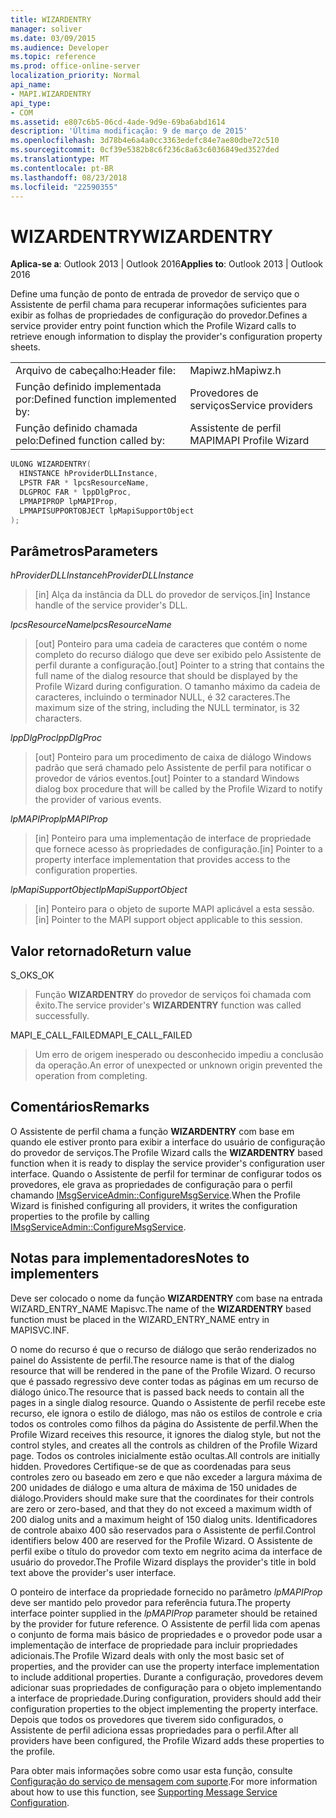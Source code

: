 ```yaml
---
title: WIZARDENTRY
manager: soliver
ms.date: 03/09/2015
ms.audience: Developer
ms.topic: reference
ms.prod: office-online-server
localization_priority: Normal
api_name:
- MAPI.WIZARDENTRY
api_type:
- COM
ms.assetid: e807c6b5-06cd-4ade-9d9e-69ba6abd1614
description: 'Última modificação: 9 de março de 2015'
ms.openlocfilehash: 3d78b4e6a4a0cc3363edefc84e7ae80dbe72c510
ms.sourcegitcommit: 0cf39e5382b8c6f236c8a63c6036849ed3527ded
ms.translationtype: MT
ms.contentlocale: pt-BR
ms.lasthandoff: 08/23/2018
ms.locfileid: "22590355"
---
```

# <a name="wizardentry"></a><span data-ttu-id="3fe3b-103">WIZARDENTRY</span><span class="sxs-lookup"><span data-stu-id="3fe3b-103">WIZARDENTRY</span></span>

  
  
<span data-ttu-id="3fe3b-104">**Aplica-se a**: Outlook 2013 | Outlook 2016</span><span class="sxs-lookup"><span data-stu-id="3fe3b-104">**Applies to**: Outlook 2013 | Outlook 2016</span></span> 
  
<span data-ttu-id="3fe3b-105">Define uma função de ponto de entrada de provedor de serviço que o Assistente de perfil chama para recuperar informações suficientes para exibir as folhas de propriedades de configuração do provedor.</span><span class="sxs-lookup"><span data-stu-id="3fe3b-105">Defines a service provider entry point function which the Profile Wizard calls to retrieve enough information to display the provider's configuration property sheets.</span></span> 
  
|||
|:-----|:-----|
|<span data-ttu-id="3fe3b-106">Arquivo de cabeçalho:</span><span class="sxs-lookup"><span data-stu-id="3fe3b-106">Header file:</span></span>  <br/> |<span data-ttu-id="3fe3b-107">Mapiwz.h</span><span class="sxs-lookup"><span data-stu-id="3fe3b-107">Mapiwz.h</span></span>  <br/> |
|<span data-ttu-id="3fe3b-108">Função definido implementada por:</span><span class="sxs-lookup"><span data-stu-id="3fe3b-108">Defined function implemented by:</span></span>  <br/> |<span data-ttu-id="3fe3b-109">Provedores de serviços</span><span class="sxs-lookup"><span data-stu-id="3fe3b-109">Service providers</span></span>  <br/> |
|<span data-ttu-id="3fe3b-110">Função definido chamada pelo:</span><span class="sxs-lookup"><span data-stu-id="3fe3b-110">Defined function called by:</span></span>  <br/> |<span data-ttu-id="3fe3b-111">Assistente de perfil MAPI</span><span class="sxs-lookup"><span data-stu-id="3fe3b-111">MAPI Profile Wizard</span></span>  <br/> |
   
```cpp
ULONG WIZARDENTRY(
  HINSTANCE hProviderDLLInstance,
  LPSTR FAR * lpcsResourceName,
  DLGPROC FAR * lppDlgProc,
  LPMAPIPROP lpMAPIProp,
  LPMAPISUPPORTOBJECT lpMapiSupportObject
);
```

## <a name="parameters"></a><span data-ttu-id="3fe3b-112">Parâmetros</span><span class="sxs-lookup"><span data-stu-id="3fe3b-112">Parameters</span></span>

 <span data-ttu-id="3fe3b-113">_hProviderDLLInstance_</span><span class="sxs-lookup"><span data-stu-id="3fe3b-113">_hProviderDLLInstance_</span></span>
  
> <span data-ttu-id="3fe3b-114">[in] Alça da instância da DLL do provedor de serviços.</span><span class="sxs-lookup"><span data-stu-id="3fe3b-114">[in] Instance handle of the service provider's DLL.</span></span> 
    
 <span data-ttu-id="3fe3b-115">_lpcsResourceName_</span><span class="sxs-lookup"><span data-stu-id="3fe3b-115">_lpcsResourceName_</span></span>
  
> <span data-ttu-id="3fe3b-116">[out] Ponteiro para uma cadeia de caracteres que contém o nome completo do recurso diálogo que deve ser exibido pelo Assistente de perfil durante a configuração.</span><span class="sxs-lookup"><span data-stu-id="3fe3b-116">[out] Pointer to a string that contains the full name of the dialog resource that should be displayed by the Profile Wizard during configuration.</span></span> <span data-ttu-id="3fe3b-117">O tamanho máximo da cadeia de caracteres, incluindo o terminador NULL, é 32 caracteres.</span><span class="sxs-lookup"><span data-stu-id="3fe3b-117">The maximum size of the string, including the NULL terminator, is 32 characters.</span></span> 
    
 <span data-ttu-id="3fe3b-118">_lppDlgProc_</span><span class="sxs-lookup"><span data-stu-id="3fe3b-118">_lppDlgProc_</span></span>
  
> <span data-ttu-id="3fe3b-119">[out] Ponteiro para um procedimento de caixa de diálogo Windows padrão que será chamado pelo Assistente de perfil para notificar o provedor de vários eventos.</span><span class="sxs-lookup"><span data-stu-id="3fe3b-119">[out] Pointer to a standard Windows dialog box procedure that will be called by the Profile Wizard to notify the provider of various events.</span></span> 
    
 <span data-ttu-id="3fe3b-120">_lpMAPIProp_</span><span class="sxs-lookup"><span data-stu-id="3fe3b-120">_lpMAPIProp_</span></span>
  
> <span data-ttu-id="3fe3b-121">[in] Ponteiro para uma implementação de interface de propriedade que fornece acesso às propriedades de configuração.</span><span class="sxs-lookup"><span data-stu-id="3fe3b-121">[in] Pointer to a property interface implementation that provides access to the configuration properties.</span></span> 
    
 <span data-ttu-id="3fe3b-122">_lpMapiSupportObject_</span><span class="sxs-lookup"><span data-stu-id="3fe3b-122">_lpMapiSupportObject_</span></span>
  
> <span data-ttu-id="3fe3b-123">[in] Ponteiro para o objeto de suporte MAPI aplicável a esta sessão.</span><span class="sxs-lookup"><span data-stu-id="3fe3b-123">[in] Pointer to the MAPI support object applicable to this session.</span></span>
    
## <a name="return-value"></a><span data-ttu-id="3fe3b-124">Valor retornado</span><span class="sxs-lookup"><span data-stu-id="3fe3b-124">Return value</span></span>

<span data-ttu-id="3fe3b-125">S_OK</span><span class="sxs-lookup"><span data-stu-id="3fe3b-125">S_OK</span></span> 
  
> <span data-ttu-id="3fe3b-126">Função **WIZARDENTRY** do provedor de serviços foi chamada com êxito.</span><span class="sxs-lookup"><span data-stu-id="3fe3b-126">The service provider's **WIZARDENTRY** function was called successfully.</span></span> 
    
<span data-ttu-id="3fe3b-127">MAPI_E_CALL_FAILED</span><span class="sxs-lookup"><span data-stu-id="3fe3b-127">MAPI_E_CALL_FAILED</span></span> 
  
> <span data-ttu-id="3fe3b-128">Um erro de origem inesperado ou desconhecido impediu a conclusão da operação.</span><span class="sxs-lookup"><span data-stu-id="3fe3b-128">An error of unexpected or unknown origin prevented the operation from completing.</span></span>
    
## <a name="remarks"></a><span data-ttu-id="3fe3b-129">Comentários</span><span class="sxs-lookup"><span data-stu-id="3fe3b-129">Remarks</span></span>

<span data-ttu-id="3fe3b-130">O Assistente de perfil chama a função **WIZARDENTRY** com base em quando ele estiver pronto para exibir a interface do usuário de configuração do provedor de serviços.</span><span class="sxs-lookup"><span data-stu-id="3fe3b-130">The Profile Wizard calls the **WIZARDENTRY** based function when it is ready to display the service provider's configuration user interface.</span></span> <span data-ttu-id="3fe3b-131">Quando o Assistente de perfil for terminar de configurar todos os provedores, ele grava as propriedades de configuração para o perfil chamando [IMsgServiceAdmin::ConfigureMsgService](imsgserviceadmin-configuremsgservice.md).</span><span class="sxs-lookup"><span data-stu-id="3fe3b-131">When the Profile Wizard is finished configuring all providers, it writes the configuration properties to the profile by calling [IMsgServiceAdmin::ConfigureMsgService](imsgserviceadmin-configuremsgservice.md).</span></span> 
  
## <a name="notes-to-implementers"></a><span data-ttu-id="3fe3b-132">Notas para implementadores</span><span class="sxs-lookup"><span data-stu-id="3fe3b-132">Notes to implementers</span></span>

<span data-ttu-id="3fe3b-133">Deve ser colocado o nome da função **WIZARDENTRY** com base na entrada WIZARD_ENTRY_NAME Mapisvc.</span><span class="sxs-lookup"><span data-stu-id="3fe3b-133">The name of the **WIZARDENTRY** based function must be placed in the WIZARD_ENTRY_NAME entry in MAPISVC.INF.</span></span> 
  
<span data-ttu-id="3fe3b-134">O nome do recurso é que o recurso de diálogo que serão renderizados no painel do Assistente de perfil.</span><span class="sxs-lookup"><span data-stu-id="3fe3b-134">The resource name is that of the dialog resource that will be rendered in the pane of the Profile Wizard.</span></span> <span data-ttu-id="3fe3b-135">O recurso que é passado regressivo deve conter todas as páginas em um recurso de diálogo único.</span><span class="sxs-lookup"><span data-stu-id="3fe3b-135">The resource that is passed back needs to contain all the pages in a single dialog resource.</span></span> <span data-ttu-id="3fe3b-136">Quando o Assistente de perfil recebe este recurso, ele ignora o estilo de diálogo, mas não os estilos de controle e cria todos os controles como filhos da página do Assistente de perfil.</span><span class="sxs-lookup"><span data-stu-id="3fe3b-136">When the Profile Wizard receives this resource, it ignores the dialog style, but not the control styles, and creates all the controls as children of the Profile Wizard page.</span></span> <span data-ttu-id="3fe3b-137">Todos os controles inicialmente estão ocultas.</span><span class="sxs-lookup"><span data-stu-id="3fe3b-137">All controls are initially hidden.</span></span> <span data-ttu-id="3fe3b-138">Provedores Certifique-se de que as coordenadas para seus controles zero ou baseado em zero e que não exceder a largura máxima de 200 unidades de diálogo e uma altura de máxima de 150 unidades de diálogo.</span><span class="sxs-lookup"><span data-stu-id="3fe3b-138">Providers should make sure that the coordinates for their controls are zero or zero-based, and that they do not exceed a maximum width of 200 dialog units and a maximum height of 150 dialog units.</span></span> <span data-ttu-id="3fe3b-139">Identificadores de controle abaixo 400 são reservados para o Assistente de perfil.</span><span class="sxs-lookup"><span data-stu-id="3fe3b-139">Control identifiers below 400 are reserved for the Profile Wizard.</span></span> <span data-ttu-id="3fe3b-140">O Assistente de perfil exibe o título do provedor com texto em negrito acima da interface de usuário do provedor.</span><span class="sxs-lookup"><span data-stu-id="3fe3b-140">The Profile Wizard displays the provider's title in bold text above the provider's user interface.</span></span> 
  
<span data-ttu-id="3fe3b-141">O ponteiro de interface da propriedade fornecido no parâmetro _lpMAPIProp_ deve ser mantido pelo provedor para referência futura.</span><span class="sxs-lookup"><span data-stu-id="3fe3b-141">The property interface pointer supplied in the  _lpMAPIProp_ parameter should be retained by the provider for future reference.</span></span> <span data-ttu-id="3fe3b-142">O Assistente de perfil lida com apenas o conjunto de forma mais básico de propriedades e o provedor pode usar a implementação de interface de propriedade para incluir propriedades adicionais.</span><span class="sxs-lookup"><span data-stu-id="3fe3b-142">The Profile Wizard deals with only the most basic set of properties, and the provider can use the property interface implementation to include additional properties.</span></span> <span data-ttu-id="3fe3b-143">Durante a configuração, provedores devem adicionar suas propriedades de configuração para o objeto implementando a interface de propriedade.</span><span class="sxs-lookup"><span data-stu-id="3fe3b-143">During configuration, providers should add their configuration properties to the object implementing the property interface.</span></span> <span data-ttu-id="3fe3b-144">Depois que todos os provedores que tiverem sido configurados, o Assistente de perfil adiciona essas propriedades para o perfil.</span><span class="sxs-lookup"><span data-stu-id="3fe3b-144">After all providers have been configured, the Profile Wizard adds these properties to the profile.</span></span> 
  
<span data-ttu-id="3fe3b-145">Para obter mais informações sobre como usar esta função, consulte [Configuração do serviço de mensagem com suporte](supporting-message-service-configuration.md).</span><span class="sxs-lookup"><span data-stu-id="3fe3b-145">For more information about how to use this function, see [Supporting Message Service Configuration](supporting-message-service-configuration.md).</span></span> 
  

